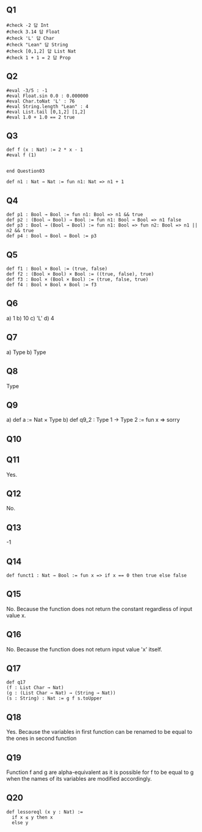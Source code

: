 ##  Q1
```lean
#check -2 답 Int
#check 3.14 답 Float
#check 'L' 답 Char
#check "Lean" 답 String
#check [0,1,2] 답 List Nat 
#check 1 + 1 = 2 답 Prop
```

## Q2
```lean 
#eval -3/5 : -1
#eval Float.sin 0.0 : 0.000000
#eval Char.toNat 'L' : 76 
#eval String.length "Lean" : 4
#eval List.tail [0,1,2] [1,2]
#eval 1.0 + 1.0 == 2 true
```
## Q3

```lean
def f (x : Nat) := 2 * x - 1
#eval f (1)


end Question03

def n1 : Nat → Nat := fun n1: Nat => n1 + 1
```

## Q4

```lean
def p1 : Bool → Bool := fun n1: Bool => n1 && true
def p2 : (Bool → Bool) → Bool := fun n1: Bool → Bool => n1 false
def p3 : Bool → (Bool → Bool) := fun n1: Bool => fun n2: Bool => n1 || n2 && true
def p4 : Bool → Bool → Bool := p3
```

## Q5

```lean
def f1 : Bool × Bool := (true, false)
def f2 : (Bool × Bool) × Bool := ((true, false), true)
def f3 : Bool × (Bool × Bool) := (true, false, true)
def f4 : Bool × Bool × Bool := f3
```


## Q6 

a) 1
b) 10
c) 'L'
d) 4

## Q7

a) Type 
b) Type 

## Q8

Type

## Q9

a) def a := Nat × Type
b) def q9_2 : Type 1 -> Type 2 := fun x => sorry

## Q10



## Q11

Yes.

## Q12

No.

## Q13

-1

## Q14
```
def funct1 : Nat → Bool := fun x => if x == 0 then true else false
```

## Q15
No. Because the function does not return 
the constant regardless of input value x.

## Q16
No. Because the function does not return input value 'x' itself.

## Q17

```lean
def q17
(f : List Char → Nat)
(g : (List Char → Nat) → (String → Nat))
(s : String) : Nat := g f s.toUpper
```

## Q18
Yes. Because the variables in first function can be renamed to be equal to the ones in second function

## Q19 

Function f and g are alpha-equivalent as it is possible for f to be equal to g when the names of its variables are modified accordingly.

## Q20 
```lean
def lessoreql (x y : Nat) :=
  if x ≤ y then x
  else y
```




